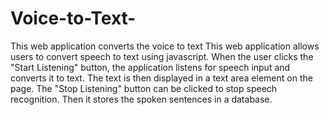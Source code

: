 # Voice-to-Text-
This web application converts the voice to text 
This web application allows users to convert speech to text using javascript. When the user clicks the "Start Listening" button, the application listens for speech input and converts it to text. The text is then displayed in a text area element on the page. The "Stop Listening" button can be clicked to stop speech recognition. Then it stores the spoken sentences in a database.
